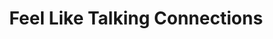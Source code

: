 ---
title: "Feel Like Talking Connections"
url: /edmonton/feel-like-talking-connections/
shop: mobile phone
---